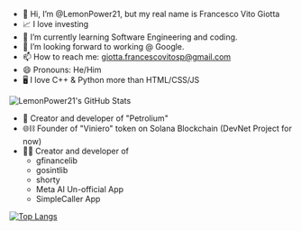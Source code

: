 - 👋 Hi, I’m @LemonPower21, but my real name is Francesco Vito Giotta
- 📈 I love investing
- 🌱 I’m currently learning Software Engineering and coding.
- 💞️ I’m looking forward to working @ Google.
- 📫 How to reach me: giotta.francescovitosp@gmail.com
- 😄 Pronouns: He/Him
- 🖥️ I love C++ & Python more than HTML/CSS/JS
  
<img src="https://github-readme-stats.vercel.app/api?username=LemonPower21&theme=dark&show_icons=true&hide_border=false&count_private=true" alt="LemonPower21's GitHub Stats" />

- 🤖 Creator and developer of "Petrolium"
- 🌐⛓️ Founder of "Viniero" token on Solana Blockchain (DevNet Project for now)
- 👨‍💻 Creator and developer of
  + gfinancelib
  + gosintlib
  + shorty
  + Meta AI Un-official App
  + SimpleCaller App

[![Top Langs](https://github-readme-stats.vercel.app/api/top-langs/?username=LemonPower21&layout=compact&theme=solarized-dark)](https://github.com/LemonPower21)
<!---
LemonPower21/LemonPower21 is a ✨ special ✨ repository because its `README.md` (this file) appears on your GitHub profile.
You can click the Preview link to take a look at your changes.
--->
